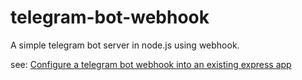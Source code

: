 # telegram-bot-webhook
A simple telegram bot server in node.js using webhook.

see: [Configure a telegram bot webhook into an existing express app](http://mvalipour.github.io/node.js/2015/12/06/telegram-bot-webhook-existing-express/)
